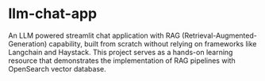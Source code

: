 # llm-chat-app
An LLM powered streamlit chat application with RAG (Retrieval-Augmented-Generation) capability, built from scratch without relying on frameworks like Langchain and Haystack. This project serves as a hands-on learning resource that demonstrates the implementation of RAG pipelines with OpenSearch vector database. 
